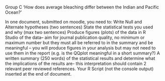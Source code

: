 Group C ‘How does average bleaching differ between the Indian and Pacific Ocean?’

In one document, submitted on moodle, you need to:
Write Null and Alternate hypotheses (two sentences)
State the statistical tests you used and why (max two sentences)
Produce figures (plots) of the data in R Studio of the data– aim for journal publication quality, no minimum or maximum number but they must all be referred to in the summary and be meaningful – you will produce figures in your analysis but may not need to use them in the report (e.g. is the QQplot meaningful in a short summary?)
A written summary (250 words) of the statistical results and determine what the implications of the results are- this interpretation should contain 2 relevant peer reviewed references.
Your R Script (not the console output) inserted at the end of document.

